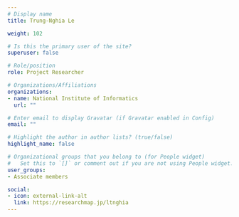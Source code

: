 ```yaml
---
# Display name
title: Trung-Nghia Le

weight: 102

# Is this the primary user of the site?
superuser: false

# Role/position
role: Project Researcher

# Organizations/Affiliations
organizations:
- name: National Institute of Informatics
  url: ""

# Enter email to display Gravatar (if Gravatar enabled in Config)
email: ""

# Highlight the author in author lists? (true/false)
highlight_name: false

# Organizational groups that you belong to (for People widget)
#   Set this to `[]` or comment out if you are not using People widget.
user_groups:
- Associate members

social:
- icon: external-link-alt
  link: https://researchmap.jp/ltnghia
---
```

